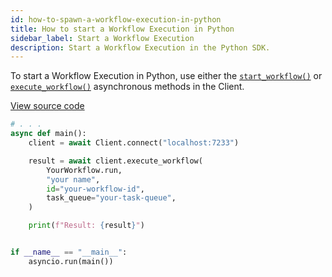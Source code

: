 ```yaml
---
id: how-to-spawn-a-workflow-execution-in-python
title: How to start a Workflow Execution in Python
sidebar_label: Start a Workflow Execution
description: Start a Workflow Execution in the Python SDK.
---
```


To start a Workflow Execution in Python, use either the [`start_workflow()`](https://python.temporal.io/temporalio.client.Client.html#start_workflow) or [`execute_workflow()`](https://python.temporal.io/temporalio.client.Client.html#execute_workflow) asynchronous methods in the Client.

<a class="dacx-source-link" href="https://github.com/temporalio/documentation-samples-python/blob/main/your_app/run_workflow_dacx.py">View source code</a>

```python
# . . .
async def main():
    client = await Client.connect("localhost:7233")

    result = await client.execute_workflow(
        YourWorkflow.run,
        "your name",
        id="your-workflow-id",
        task_queue="your-task-queue",
    )

    print(f"Result: {result}")


if __name__ == "__main__":
    asyncio.run(main())
```
